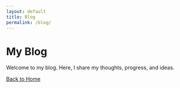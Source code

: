```yaml
---
layout: default
title: Blog
permalink: /blog/
---
```


# My Blog

Welcome to my blog. Here, I share my thoughts, progress, and ideas.

[Back to Home]({{'/'|relative_url}})


